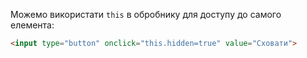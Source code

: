 Можемо використати `this` в обробнику для доступу до самого елемента:

```html run height=50
<input type="button" onclick="this.hidden=true" value="Сховати">
```
